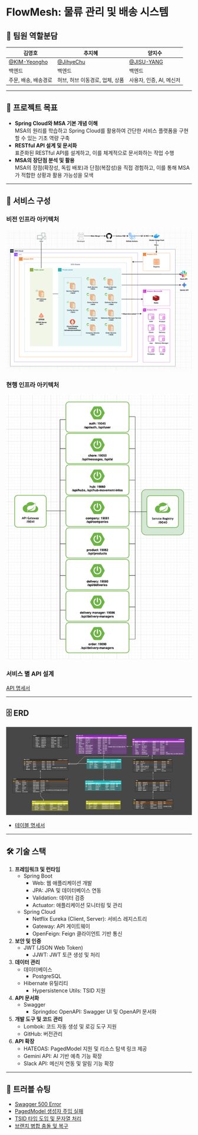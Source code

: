 # FlowMesh: 물류 관리 및 배송 시스템
## 🤝 팀원 역할분담 

| 김영호                                            | 추지혜                                      | 양지수                                        |
|------------------------------------------------|------------------------------------------|--------------------------------------------|
| [@KIM-Yeongho](https://github.com/Kim-Yeongho) | [@JihyeChu](https://github.com/JihyeChu) | [@JISU-YANG](https://github.com/JISU-YANG) |
| 백엔드                                            | 백엔드                                      | 백엔드                                        |
| 주문, 배송, 배송경로                                   | 허브, 허브 이동경로, 업체, 상품                      | 사용자, 인증, AI, 메신저                           |

---

## 🎯 프로젝트 목표
- **Spring Cloud와 MSA 기본 개념 이해**  
  MSA의 원리를 학습하고 Spring Cloud를 활용하여 간단한 서비스 플랫폼을 구현할 수 있는 기초 역량 구축
- **RESTful API 설계 및 문서화**  
  표준화된 RESTful API를 설계하고, 이를 체계적으로 문서화하는 작업 수행
- **MSA의 장단점 분석 및 활용**  
  MSA의 장점(확장성, 독립 배포)과 단점(복잡성)을 직접 경험하고, 이를 통해 MSA가 적합한 상황과 활용 가능성을 모색

---

## 📐 서비스 구성
### 비전 인프라 아키텍처
![비전 인프라 설계도](./docs/img/vision-infra-architecture.png)

### 현행 인프라 아키텍처
![현행 인프라 설계도](./docs/img/current-infra-architecture.png)

### 서비스 별 API 설계
[API 명세서](https://curious-chance-b88.notion.site/API-153133b141d68088a461f0550d1123eb?pvs=74)

---

## 🗄️ ERD
![erd](./docs/img/erd.png)
- [테이블 명세서](https://curious-chance-b88.notion.site/153133b141d68002bfbffd9bd41cbe53?pvs=74)
---

## 🛠️ 기술 스택
1. **프레임워크 및 런타임**
   - Spring Boot
      - Web: 웹 애플리케이션 개발
      - JPA: JPA 및 데이터베이스 연동
      - Validation: 데이터 검증
      - Actuator: 애플리케이션 모니터링 및 관리
   - Spring Cloud
       - Netflix Eureka (Client, Server): 서비스 레지스트리
       - Gateway: API 게이트웨이
       - OpenFeign: Feign 클라이언트 기반 통신
2. **보안 및 인증**
   - JWT (JSON Web Token)
       - JJWT: JWT 토큰 생성 및 처리
3. **데이터 관리**
   - 데이터베이스
       - PostgreSQL
   - Hibernate 유틸리티
       -  Hypersistence Utils: TSID 지원
4. **API 문서화**
   - Swagger
       - Springdoc OpenAPI: Swagger UI 및 OpenAPI 문서화
5. **개발 도구 및 코드 관리**
   - Lombok: 코드 자동 생성 및 로깅 도구 지원
   - GitHub: 버전관리
6. **API 확장**
   - HATEOAS: PagedModel 지원 및 리소스 탐색 링크 제공
   - Gemini API: AI 기반 예측 기능 확장
   - Slack API: 메신저 연동 및 알림 기능 확장

---

## 🚨 트러블 슈팅
- [Swagger 500 Error](https://github.com/jv-cc/FlowMesh/wiki/Swagger-500-Error)
- [PagedModel 생성자 주입 실패](https://github.com/jv-cc/FlowMesh/wiki/PagedResourcesAssembler-%EC%83%9D%EC%84%B1%EC%9E%90-%EC%A3%BC%EC%9E%85-%EC%8B%A4%ED%8C%A8)
- [TSID 타입 도입 및 문자열 처리](https://github.com/jv-cc/FlowMesh/wiki/TSID-%ED%83%80%EC%9E%85-%EB%8F%84%EC%9E%85-%EB%B0%8F-%EB%AC%B8%EC%9E%90%EC%97%B4-%EC%B2%98%EB%A6%AC)
- [브랜치 병합 충돌 및 복구](https://github.com/jv-cc/FlowMesh/wiki/%EB%B8%8C%EB%9E%9C%EC%B9%98-%EB%B3%91%ED%95%A9-%EC%B6%A9%EB%8F%8C-%EB%B0%8F-%EB%B3%B5%EA%B5%AC)
